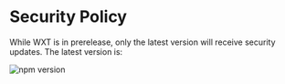 # Security Policy

While WXT is in prerelease, only the latest version will receive security updates. The latest version is:

![npm version](https://img.shields.io/npm/v/wxt?labelColor=black&color=%234fa048)

<!--
## Reporting a Vulnerability

Use this section to tell people how to report a vulnerability.

Tell them where to go, how often they can expect to get an update on a
reported vulnerability, what to expect if the vulnerability is accepted or
declined, etc.
-->
